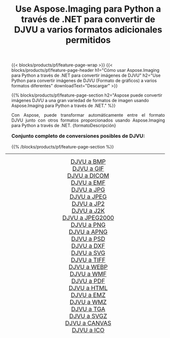 ﻿---
title: Use Aspose.Imaging para Python a través de .NET para convertir de DJVU a varios formatos adicionales permitidos 
weight: 3920
url: /es/python-net/conversion/from/djvu/ 
lang: es
langdirlevel: 2
locales: zh-hans,ja,it,ru,de,es,fr,nl,id,lt,pl,pt,vi,tr,ko,zh-hant,ar,hi,th,sv,cs,uk,he
description: Puede transformar rápidamente de DJVU(Formato de gráficos) a varios formatos usando Aspose.Imaging para Python a través de .NET.
---

{{< blocks/products/pf/feature-page-wrap >}}
{{< blocks/products/pf/feature-page-header h1="Cómo usar Aspose.Imaging para Python a través de .NET para convertir imágenes de DJVU" h2="Use Python para convertir imágenes de DJVU (Formato de gráficos) a varios formatos diferentes" downloadText="Descargar" >}}


{{% blocks/products/pf/feature-page-section  h2="Aspose puede convertir imágenes DJVU a una gran variedad de formatos de imagen usando Aspose.Imaging para Python a través de .NET." %}}
<p align=justify>Con Aspose, puede transformar automáticamente entre el formato DJVU junto con otros formatos proporcionados usando Aspose.Imaging para Python a través de .NET. {formatoDescripción}</p>
<h3 style="margin-top:16px;">
Conjunto completo de conversiones posibles de DJVU:
</h3>
{{% /blocks/products/pf/feature-page-section %}}
<div class="container-fluid productfamilypage bg-gray">
    <div class="convertypes bg-gray agp-content section">
        <div class="container">
		<hr style="margin-left:-20px;"/>
		<div class="row other-converters" style="gap: 10px;font-size: 19px;text-align:center;">
		    <div class='col-md-3 other-converter remove-lp remove-rp'><a href="/imaging/es/python-net/conversion/djvu-to-bmp/" style="padding:15px;">DJVU a BMP</a></div><div class='col-md-3 other-converter remove-lp remove-rp'><a href="/imaging/es/python-net/conversion/djvu-to-gif/" style="padding:15px;">DJVU a GIF</a></div><div class='col-md-3 other-converter remove-lp remove-rp'><a href="/imaging/es/python-net/conversion/djvu-to-dicom/" style="padding:15px;">DJVU a DICOM</a></div><div class='col-md-3 other-converter remove-lp remove-rp'><a href="/imaging/es/python-net/conversion/djvu-to-emf/" style="padding:15px;">DJVU a EMF</a></div><div class='col-md-3 other-converter remove-lp remove-rp'><a href="/imaging/es/python-net/conversion/djvu-to-jpg/" style="padding:15px;">DJVU a JPG</a></div><div class='col-md-3 other-converter remove-lp remove-rp'><a href="/imaging/es/python-net/conversion/djvu-to-jpeg/" style="padding:15px;">DJVU a JPEG</a></div><div class='col-md-3 other-converter remove-lp remove-rp'><a href="/imaging/es/python-net/conversion/djvu-to-jp2/" style="padding:15px;">DJVU a JP2</a></div><div class='col-md-3 other-converter remove-lp remove-rp'><a href="/imaging/es/python-net/conversion/djvu-to-j2k/" style="padding:15px;">DJVU a J2K</a></div><div class='col-md-3 other-converter remove-lp remove-rp'><a href="/imaging/es/python-net/conversion/djvu-to-jpeg2000/" style="padding:15px;">DJVU a JPEG2000</a></div><div class='col-md-3 other-converter remove-lp remove-rp'><a href="/imaging/es/python-net/conversion/djvu-to-png/" style="padding:15px;">DJVU a PNG</a></div><div class='col-md-3 other-converter remove-lp remove-rp'><a href="/imaging/es/python-net/conversion/djvu-to-apng/" style="padding:15px;">DJVU a APNG</a></div><div class='col-md-3 other-converter remove-lp remove-rp'><a href="/imaging/es/python-net/conversion/djvu-to-psd/" style="padding:15px;">DJVU a PSD</a></div><div class='col-md-3 other-converter remove-lp remove-rp'><a href="/imaging/es/python-net/conversion/djvu-to-dxf/" style="padding:15px;">DJVU a DXF</a></div><div class='col-md-3 other-converter remove-lp remove-rp'><a href="/imaging/es/python-net/conversion/djvu-to-svg/" style="padding:15px;">DJVU a SVG</a></div><div class='col-md-3 other-converter remove-lp remove-rp'><a href="/imaging/es/python-net/conversion/djvu-to-tiff/" style="padding:15px;">DJVU a TIFF</a></div><div class='col-md-3 other-converter remove-lp remove-rp'><a href="/imaging/es/python-net/conversion/djvu-to-webp/" style="padding:15px;">DJVU a WEBP</a></div><div class='col-md-3 other-converter remove-lp remove-rp'><a href="/imaging/es/python-net/conversion/djvu-to-wmf/" style="padding:15px;">DJVU a WMF</a></div><div class='col-md-3 other-converter remove-lp remove-rp'><a href="/imaging/es/python-net/conversion/djvu-to-pdf/" style="padding:15px;">DJVU a PDF</a></div><div class='col-md-3 other-converter remove-lp remove-rp'><a href="/imaging/es/python-net/conversion/djvu-to-html/" style="padding:15px;">DJVU a HTML</a></div><div class='col-md-3 other-converter remove-lp remove-rp'><a href="/imaging/es/python-net/conversion/djvu-to-emz/" style="padding:15px;">DJVU a EMZ</a></div><div class='col-md-3 other-converter remove-lp remove-rp'><a href="/imaging/es/python-net/conversion/djvu-to-wmz/" style="padding:15px;">DJVU a WMZ</a></div><div class='col-md-3 other-converter remove-lp remove-rp'><a href="/imaging/es/python-net/conversion/djvu-to-tga/" style="padding:15px;">DJVU a TGA</a></div><div class='col-md-3 other-converter remove-lp remove-rp'><a href="/imaging/es/python-net/conversion/djvu-to-svgz/" style="padding:15px;">DJVU a SVGZ</a></div><div class='col-md-3 other-converter remove-lp remove-rp'><a href="/imaging/es/python-net/conversion/djvu-to-canvas/" style="padding:15px;">DJVU a CANVAS</a></div><div class='col-md-3 other-converter remove-lp remove-rp'><a href="/imaging/es/python-net/conversion/djvu-to-ico/" style="padding:15px;">DJVU a ICO</a></div>
                </div>
        </div>
    </div>
</div>
<br/>

